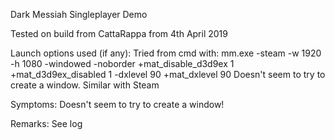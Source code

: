 Dark Messiah Singleplayer Demo

Tested on build from CattaRappa from 4th April 2019

Launch options used (if any):
Tried from cmd with:
mm.exe -steam -w 1920 -h 1080 -windowed -noborder +mat_disable_d3d9ex 1 +mat_d3d9ex_disabled 1 -dxlevel 90 +mat_dxlevel 90
Doesn't seem to try to create a window. Similar with Steam

Symptoms:
Doesn't seem to try to create a window!

Remarks:
See log
